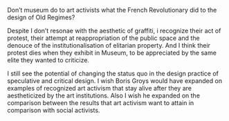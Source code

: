 Don’t museum do to art activists what the French Revolutionary did to the design of Old Regimes?

Despite I don’t resonae with the aesthetic of graffiti, i recognize their act of protest, their attempt at reappropriation of the public space and the denouce of the institutionalisation of elitarian property. And I think their protest dies when they exhibit in Museum, to be appreciated by the same elite they wanted to criticize.

I still see the potential of changing the status quo in the design practice of speculative and critical design. I wish Boris Groys would have expanded on examples of recognized art activism that stay alive after they are aestheticized by the art institutions. Also I wish he expanded on the comparison between the results that art activism want to attain in comparison with social activists.
